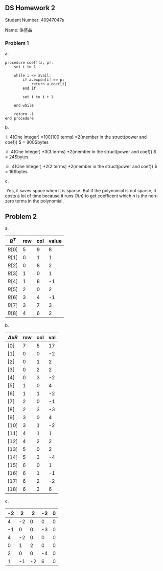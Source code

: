 ## DS Homework 2

Student Number: 40947047s

Name: 洪盛益

### Problem 1

a. 

```pseudocode
procedure coeff(a, p):
	set i to 1
	
	while i <= avail:
		if a.expon[i] == p:
			return a.coef[i]
		end if
	
		set i to i + 1
		
	end while
	
	return -1
end procedure
```

b. 

​	i. $4$(One Integer) $* 100$(100 terms)  $* 2$(member in the struct(power and coef)) $ = 800$bytes

​    ii. $4$(One Integer) $* 3$(3 terms)  $* 2$(member in the struct(power and coef)) $ = 24$bytes

​	iii. $4$(One Integer) $* 2$(2 terms)  $* 2$(member in the struct(power and coef)) $ = 16$bytes

c.

​	Yes, it saves space when it is sparse. But if the polynomial is not sparse, it costs a lot of time because it runs $O(n)$ to get coefficent which $n$ is the non-zero terms in the polynomial.

## Problem 2

a.

| $B^T$  | row  | col  | value |
| ------ | ---- | ---- | ----- |
| $B[0]$ | 5    | 9    | 8     |
| $B[1]$ | 0    | 1    | 1     |
| $B[2]$ | 0    | 8    | 2     |
| $B[3]$ | 1    | 0    | 1     |
| $B[4]$ | 1    | 8    | -1    |
| $B[5]$ | 2    | 0    | 2     |
| $B[6]$ | 3    | 4    | -1    |
| $B[7]$ | 3    | 7    | 3     |
| $B[8]$ | 4    | 6    | 2     |

b.

| $AxB$ | row  | col  | val  |
| ----- | ---- | ---- | ---- |
| [0]   | 7    | 5    | 17   |
| [1]   | 0    | 0    | -2   |
| [2]   | 0    | 1    | 2    |
| [3]   | 0    | 2    | 2    |
| [4]   | 0    | 3    | -2   |
| [5]   | 1    | 0    | 4    |
| [6]   | 1    | 1    | -2   |
| [7]   | 2    | 0    | -1   |
| [8]   | 2    | 3    | -3   |
| [9]   | 3    | 0    | 4    |
| [10]  | 3    | 1    | -2   |
| [11]  | 4    | 1    | 1    |
| [12]  | 4    | 2    | 2    |
| [13]  | 5    | 0    | 2    |
| [14]  | 5    | 3    | -4   |
| [15]  | 6    | 0    | 1    |
| [16]  | 6    | 1    | -1   |
| [17]  | 6    | 2    | -2   |
| [18]  | 6    | 3    | 6    |

c. 

| -2   | 2    | 2    | -2   | 0    |
| ---- | ---- | ---- | ---- | ---- |
| 4    | -2   | 0    | 0    | 0    |
| -1   | 0    | 0    | -3   | 0    |
| 4    | -2   | 0    | 0    | 0    |
| 0    | 1    | 2    | 0    | 0    |
| 2    | 0    | 0    | -4   | 0    |
| 1    | -1   | -2   | 6    | 0    |

